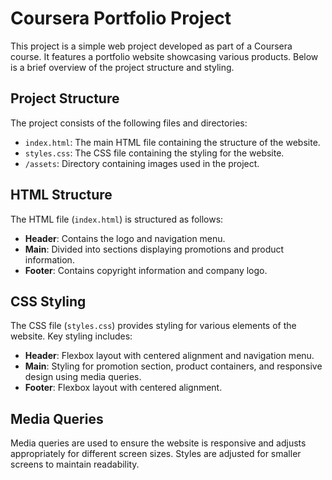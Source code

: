 # Coursera Portfolio Project

This project is a simple web project developed as part of a Coursera course. It features a portfolio website showcasing various products. Below is a brief overview of the project structure and styling.

## Project Structure

The project consists of the following files and directories:

- `index.html`: The main HTML file containing the structure of the website.
- `styles.css`: The CSS file containing the styling for the website.
- `/assets`: Directory containing images used in the project.

## HTML Structure

The HTML file (`index.html`) is structured as follows:

- **Header**: Contains the logo and navigation menu.
- **Main**: Divided into sections displaying promotions and product information.
- **Footer**: Contains copyright information and company logo.

## CSS Styling

The CSS file (`styles.css`) provides styling for various elements of the website. Key styling includes:

- **Header**: Flexbox layout with centered alignment and navigation menu.
- **Main**: Styling for promotion section, product containers, and responsive design using media queries.
- **Footer**: Flexbox layout with centered alignment.

## Media Queries

Media queries are used to ensure the website is responsive and adjusts appropriately for different screen sizes. Styles are adjusted for smaller screens to maintain readability.
